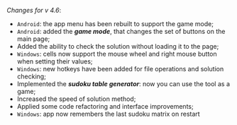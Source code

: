 _Changes for v 4.6_:
- `Android`: the app menu has been rebuilt to support the game mode;
- `Android`: added the ***game mode***, that changes the set of buttons on the main page;
- Added the ability to check the solution without loading it to the page;
- `Windows`: cells now support the mouse wheel and right mouse button when setting their values;
- `Windows`: new hotkeys have been added for file operations and solution checking;
- Implemented the ***sudoku table generator***: now you can use the tool as a game;
- Increased the speed of solution method;
- Applied some code refactoring and interface improvements;
- `Windows`: app now remembers the last sudoku matrix on restart
